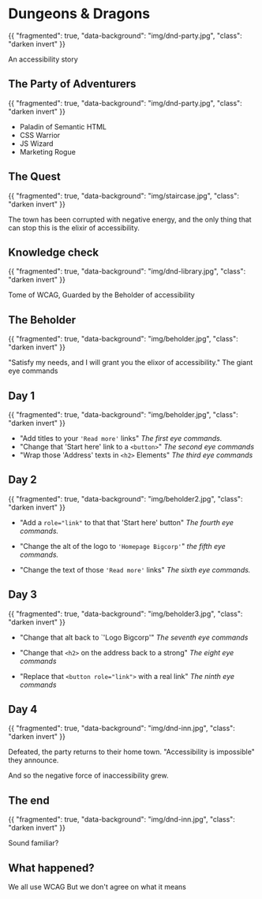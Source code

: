 # Dungeons & Dragons
{{
  "fragmented": true,
  "data-background": "img/dnd-party.jpg",
  "class": "darken invert"
}}

An accessibility story

## The Party of Adventurers
{{
  "fragmented": true,
  "data-background": "img/dnd-party.jpg",
  "class": "darken invert"
}}

- Paladin of Semantic HTML
- CSS Warrior
- JS Wizard
- Marketing Rogue

## The Quest
{{
  "fragmented": true,
  "data-background": "img/staircase.jpg",
  "class": "darken invert"
}}

The town has been corrupted with negative energy, and the only thing that can stop this is the elixir of accessibility.

## Knowledge check
{{
  "fragmented": true,
  "data-background": "img/dnd-library.jpg",
  "class": "darken invert"
}}

Tome of WCAG,
Guarded by the Beholder of accessibility

## The Beholder
{{
  "fragmented": true,
  "data-background": "img/beholder.jpg",
  "class": "darken invert"
}}

"Satisfy my needs, and I will grant you the elixor of accessibility."
The giant eye commands

## Day 1
{{
  "fragmented": true,
  "data-background": "img/beholder.jpg",
  "class": "darken invert"
}}

- "Add titles to your `'Read more'` links"
  *The first eye commands.*
- "Change that 'Start here' link to a `<button>`"
  *The second eye commands*
- "Wrap those 'Address' texts in `<h2>` Elements"
  *The third eye commands*

## Day 2
{{
  "fragmented": true,
  "data-background": "img/beholder2.jpg",
  "class": "darken invert"
}}

- "Add a `role="link"` to that that 'Start here' button"
  *The fourth eye commands.*

- "Change the alt of the logo to `'Homepage Bigcorp'`"
  *the fifth eye commands.*

- "Change the text of those `'Read more'` links"
  *The sixth eye commands.*

## Day 3
{{
  "fragmented": true,
  "data-background": "img/beholder3.jpg",
  "class": "darken invert"
}}

- "Change that alt back to `'Logo Bigcorp'"
  *The seventh eye commands*

- "Change that `<h2>` on the address back to a strong"
  *The eight eye commands*

- "Replace that `<button role="link">` with a real link"
  *The ninth eye commands*

## Day 4
{{
  "fragmented": true,
  "data-background": "img/dnd-inn.jpg",
  "class": "darken invert"
}}

Defeated, the party returns to their home town.
"Accessibility is impossible" they announce.

And so the negative force of inaccessibility grew.

## The end
{{
  "fragmented": true,
  "data-background": "img/dnd-inn.jpg",
  "class": "darken invert"
}}

Sound familiar?

## What happened?

We all use WCAG
But we don't agree on what it means



